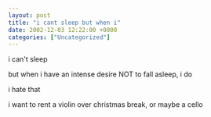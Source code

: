 ```yaml
---
layout: post
title: "i cant sleep but when i"
date: 2002-12-03 12:22:00 +0000
categories: ["Uncategorized"]
---
```


i can't sleep

but when i have an intense desire NOT to fall asleep, i do 

i hate that

i want to rent a violin over christmas break, or maybe a cello